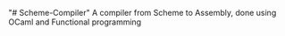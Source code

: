 "# Scheme-Compiler" 
A compiler from Scheme to Assembly, done using OCaml and Functional programming

